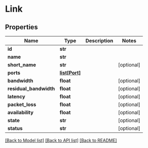 # Link

## Properties
Name | Type | Description | Notes
------------ | ------------- | ------------- | -------------
**id** | **str** |  | 
**name** | **str** |  | 
**short_name** | **str** |  | [optional] 
**ports** | [**list[Port]**](Port.md) |  | 
**bandwidth** | **float** |  | [optional] 
**residual_bandwidth** | **float** |  | [optional] 
**latency** | **float** |  | [optional] 
**packet_loss** | **float** |  | [optional] 
**availability** | **float** |  | [optional] 
**state** | **str** |  | [optional] 
**status** | **str** |  | [optional] 

[[Back to Model list]](../README.md#documentation-for-models) [[Back to API list]](../README.md#documentation-for-api-endpoints) [[Back to README]](../README.md)

